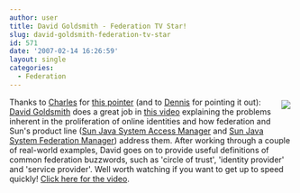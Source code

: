 ```yaml
---
author: user
title: David Goldsmith - Federation TV Star!
slug: david-goldsmith-federation-tv-star
id: 571
date: '2007-02-14 16:26:59'
layout: single
categories:
  - Federation
---
```


[<span style="margin: 5px; float: right;">![](http://blog.superpat.com/wp-content/uploads/2009/09/DavidGoldsmith.png)</span>](http://blogs.sun.com/openroad/)

Thanks to [Charles](http://cld.blog-city.com/) for [this pointer](http://cld.blog-city.com/new_video__identity_federation.htm) (and to [Dennis](http://blogs.sun.com/justme/) for pointing it out): [David Goldsmith](http://blogs.sun.com/openroad/) does a great job in [this video](http://wcdata.sun.com/webcast/download/podcast/07B00878/07B00878_02.mp4) explaining the problems inherent in the proliferation of online identities and how federation and Sun's product line ([Sun Java System Access Manager](http://www.sun.com/software/products/access_mgr/) and [Sun Java System Federation Manager](http://www.sun.com/software/products/federation_mgr/)) address them. After working through a couple of real-world examples, David goes on to provide useful definitions of common federation buzzwords, such as 'circle of trust', 'identity provider' and 'service provider'. Well worth watching if you want to get up to speed quickly! [Click here for the video](http://wcdata.sun.com/webcast/download/podcast/07B00878/07B00878_02.mp4).